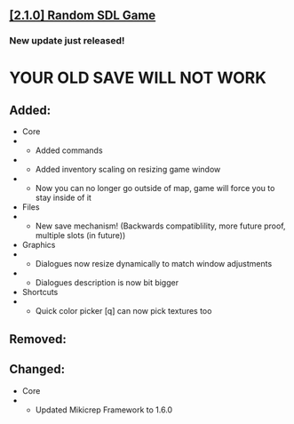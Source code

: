 ## [[2.1.0] Random SDL Game](https://miki.macakom.net/projects/rsg)
### New update just released!

# YOUR OLD SAVE WILL **NOT** WORK

## Added:
- Core
- - Added commands
- - Added inventory scaling on resizing game window
- - Now you can no longer go outside of map, game will force you to stay inside of it
- Files
- - New save mechanism! (Backwards compatiblility, more future proof, multiple slots (in future))
- Graphics
- - Dialogues now resize dynamically to match window adjustments
- - Dialogues description is now bit bigger
- Shortcuts
- - Quick color picker [q] can now pick textures too

## Removed:

## Changed:
- Core
- - Updated Mikicrep Framework to 1.6.0
